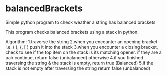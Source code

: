 # balancedBrackets
Simple python program to check weather a string has balanced brackets

This program checks balanced brackets using a stack in python.

Algorithm:
1.traverse the string
2.when you encounter an opening bracket i.e. ( (, {, \[ ) push it into the stack
3.when you encounter a closing bracket, check to see if the top item on the stack is its matching opener. if they are a pair continue, return false (unbalanced) otherwise
4.if you finished traversing the string & the stack is empty, return true (Balanced)
5.if the stack is not empty after traversing the string return false (unbalanced)
